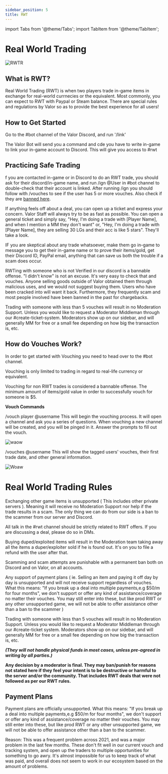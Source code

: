```yaml
---
sidebar_position: 5
title: RWT
---
```


import Tabs from '@theme/Tabs';
import TabItem from '@theme/TabItem';

<Tabs>
  <TabItem value="Real World Trading" label="Real World Trading" default>

# Real World Trading

![RWTR](https://cdn.discordapp.com/attachments/808180172008325130/808311173610078208/RWT_3.png)

## What is RWT?

Real World Trading (RWT) is when two players trade in-game items in exchange for real-world currnecies or the equivalent. Most commonly, you can expect to RWT with Paypal or Steam balance. There are special rules and regulations by Valor so as to provide the best experience for all users!

## How to Get Started

Go to the #bot channel of the Valor Discord, and run '/link'

The Valor Bot will send you a command and cde you have to write in-game to link your in-game account to Discord. This will give you access to #rwt

## Practicing Safe Trading

f you are contacted in-game or in Discord to do an RWT trade, you should ask for their discord/in-game name, and run /ign @User in #bot channel to double-check that their account is linked. After running /ign you should follow with /vouches to see if the user has 5 or more vouches. Also check if they are [banned here](https://valorserver.com/ban-tracker).

If anything feels off about a deal, you can open up a ticket and express your concern. Valor Staff will always try to be as fast as possible. You can open a general ticket and simply say, "Hey, I'm doing a trade with [Player Name], and when I mention a MM they don't want" or, "Hey, I'm doing a trade with [Player Name], they are selling 30 LGs and their acc is like 5 stars". They'll take a look. 

IF you are skeptical about any trade whatsoever, make them go in-game to message you to get their in-game name or to prove their items/gold, get their Discord ID, PayPal email, anything that can save us both the trouble if a scam does occur.

RWTing with someone who is not Verified in our discord is a bannable offense. "I didn't know" is not an excuse. It's very easy to check that and vouches. Anyone selling goods outside of Valor obtained them through malicious uses, and we would not suggest buying them. Users who have been cracked into will want it back. Furthermore, they frequently scam and most people involved have been banned in the past for chargebacks.

Trading with someone with less than 5 vouches will result in no Moderation Support. Unless you would like to request a Moderator Middleman through our #create-ticket-system. Moderators show up on our sidebar, and will generally MM for free or a small fee depending on how big the transaction is, etc.

## How do Vouches Work? 

In order to get started with Vouching you need to head over to the #bot channel. 

Vouching is only limited to trading in regard to real-life currency or equivalent.

Vouching for non RWT trades is considered a bannable offense. The minimum amount of items/gold value in order to successfully vouch for someone is $5.

**Vouch Commands**

/vouch player @username This will begin the vouching process. It will open a channel and ask you a series of questions. When vouching a new channel will be created, and you will be pinged in it. Answer the prompts to fill out the vouch.

![waow](https://blog.valorserver.com/content/images/2022/03/Vouching-a-user.gif)

/vouches @username
This will show the tagged users' vouches, their first trade date, and other general information.

![Woaw](https://blog.valorserver.com/content/images/2022/03/vouches-player.gif)

  </TabItem>
  <TabItem value="Rules" label="Rules">

# Real World Trading Rules

Exchanging other game items is unsupported ( This includes other private servers ). Meaning it will receive no Moderation Support nor help if the trade results in a scam. The only thing we can do from our side is a ban to the scammer from our server and Discord.

All talk in the #rwt channel should be strictly related to RWT offers. If you are discussing a deal, please do so in DMs.

Buying duped/exploited items will result in the Moderation team taking away all the items a duper/exploiter sold if he is found out. It's on you to file a refund with the user after that.

Scamming and scam attempts are punishable with a permanent ban both on Discord and on Valor, on all accounts.

Any support of payment plans ( ie. Selling an item and paying it off day by day is unsupported and will not receive support regardless of vouches. What this means: "If you break up a deal into multiple payments,e.g $50/m for four months", we don't support or offer any kind of assistance/coverage no matter their vouches. You may still enter into these, but like prod RWT or any other unsupported game, we will not be able to offer assistance other than a ban to the scammer )

Trading with someone with less than 5 vouches will result in no Moderation Support. Unless you would like to request a Moderator Middleman through our #create-ticket system. Moderators show up on our sidebar, and will generally MM for free or a small fee depending on how big the transaction is, etc.

***(They will not handle physical funds in most cases, unless pre-agreed in writing by all parties.)***

**Any decision by a moderator is final. They may ban/punish for reasons not stated here if they feel your intent is to be destructive or harmful to the server and/or the community. That includes RWT deals that were not followed as per our RWT rules.**

## Payment Plans

Payment plans are officially unsupported. What this means: "If you break up a deal into multiple payments,e.g $50/m for four months", we don't support or offer any kind of assistance/coverage no matter their vouches. You may still enter into these, but like prod RWT or any other unsupported game, we will not be able to offer assistance other than a ban to the scammer.

Reason: This was a frequent problem across 2021, and was a major problem in the last few months. These don't fit well in our current vouch and tracking system, and open up the traders to multiple opportunities for something to go awry. It's almost impossible for us to keep track of what was paid, and overall does not seem to work in our ecosystem based on the amount of problems.

  </TabItem>
</Tabs>
